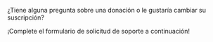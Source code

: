 ¿Tiene alguna pregunta sobre una donación o le gustaría cambiar su suscripción?

¡Complete el formulario de solicitud de soporte a continuación!